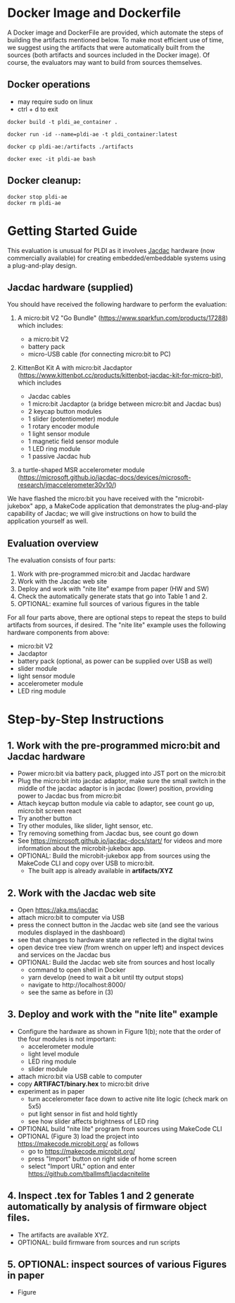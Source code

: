 # Docker Image and Dockerfile

A Docker image and DockerFile are provided, which automate the steps of building the artifacts mentioned below. To make most efficient use of time, we suggest using the artifacts that were automatically built from the sources (both artifacts and sources included in the Docker image). Of course, the evaluators may want to build from sources themselves.

## Docker operations 

- may require sudo on linux
- ctrl + d to exit

```
docker build -t pldi_ae_container .

docker run -id --name=pldi-ae -t pldi_container:latest

docker cp pldi-ae:/artifacts ./artifacts

docker exec -it pldi-ae bash
```

## Docker cleanup:

```
docker stop pldi-ae
docker rm pldi-ae
```

# Getting Started Guide

This evaluation is unusual for PLDI as it involves [Jacdac](https://aka.ms/jacdac) hardware (now commercially available) for creating embedded/embeddable systems using a plug-and-play design.

## Jacdac hardware (supplied)

You should have received the following hardware to perform the evaluation:

   1. A micro:bit V2 "Go Bundle" (https://www.sparkfun.com/products/17288) which includes:
      - a micro:bit V2
      - battery pack
      - micro-USB cable (for connecting micro:bit to PC)
      
   2. KittenBot Kit A with micro:bit Jacdaptor (https://www.kittenbot.cc/products/kittenbot-jacdac-kit-for-micro-bit), which includes
      - Jacdac cables
      - 1 micro:bit Jacdaptor (a bridge between micro:bit and Jacdac bus)
      - 2 keycap button modules
      - 1 slider (potentiometer) module
      - 1 rotary encoder module
      - 1 light sensor module
      - 1 magnetic field sensor module
      - 1 LED ring module
      - 1 passive Jacdac hub

   3. a turtle-shaped MSR accelerometer module (https://microsoft.github.io/jacdac-docs/devices/microsoft-research/jmaccelerometer30v10/)

We have flashed the micro:bit you have received with the "microbit-jukebox" app, a MakeCode application that demonstrates the plug-and-play capability of Jacdac; we will give instructions on how to build the application yourself as well.

## Evaluation overview

The evaluation consists of four parts:
   1. Work with pre-programmed micro:bit and Jacdac hardware
   2. Work with the Jacdac web site
   3. Deploy and work with "nite lite" exampe from paper (HW and SW)
   4. Check the automatically generate stats that go into Table 1 and 2.
   5. OPTIONAL: examine full sources of various figures in the table

For all four parts above, there are optional steps to repeat the steps to build artifacts from sources, if desired. The "nite lite" example uses the following hardware components from above:
 - micro:bit V2
 - Jacdaptor
 - battery pack (optional, as power can be supplied over USB as well)
 - slider module
 - light sensor module
 - accelerometer module
 - LED ring module

# Step-by-Step Instructions

## 1. Work with the pre-programmed micro:bit and Jacdac hardware
   - Power micro:bit via battery pack, plugged into JST port on the micro:bit
   - Plug the micro:bit into jacdac adaptor, make sure the small switch in the middle of the jacdac adaptor is in jacdac (lower) position, providing power to Jacdac bus from micro:bit
   - Attach keycap button module via cable to adaptor, see count go up, micro:bit screen react
   - Try another button 
   - Try other modules, like slider, light sensor, etc.
   - Try removing something from Jacdac bus, see count go down
   - See https://microsoft.github.io/jacdac-docs/start/ for videos and more information about the microbit-jukebox app.
   - OPTIONAL: Build the microbit-jukebox app from sources using the MakeCode CLI and copy over USB to micro:bit. 
      - The built app is already available in **artifacts/XYZ**

## 2. Work with the Jacdac web site
   - Open https://aka.ms/jacdac
   - attach micro:bit to computer via USB
   - press the connect button in the Jacdac web site (and see the various modules displayed in the dashboard)
   - see that changes to hardware state are reflected in the digital twins
   - open device tree view (from wrench on upper left) and inspect devices and services on the Jacdac bus
   -  OPTIONAL: Build the Jacdac web site from sources and host locally
       - command to open shell in Docker
       - yarn develop (need to wait a bit until tty output stops)
       - navigate to http://localhost:8000/
       - see the same as before in (3)
    
## 3. Deploy and work with the "nite lite" example
   - Configure the hardware as shown in Figure 1(b); note that the order of the four modules is not important:
     - accelerometer module
     - light level module
     - LED ring module
     - slider module
   - attach micro:bit via USB cable to computer
   - copy **ARTIFACT/binary.hex** to micro:bit drive
   - experiment as in paper
      - turn accelerometer face down to active nite lite logic (check mark on 5x5)
      - put light sensor in fist and hold tightly
      - see how slider affects brightness of LED ring
   - OPTIONAL build "nite lite" program from sources using MakeCode CLI
   - OPTIONAL (Figure 3) load the project into https://makecode.microbit.org/ as follows
      - go to https://makecode.microbit.org/
      - press "Import" button on right side of home screen
      - select "Import URL" option and enter https://github.com/tballmsft/jacdacnitelite

## 4. Inspect .tex for Tables 1 and 2 generate automatically by analysis of firmware object files.
   - The artifacts are available XYZ.
   - OPTIONAL: build firmware from sources and run scripts


## 5. OPTIONAL: inspect sources of various Figures in paper
   - Figure 
